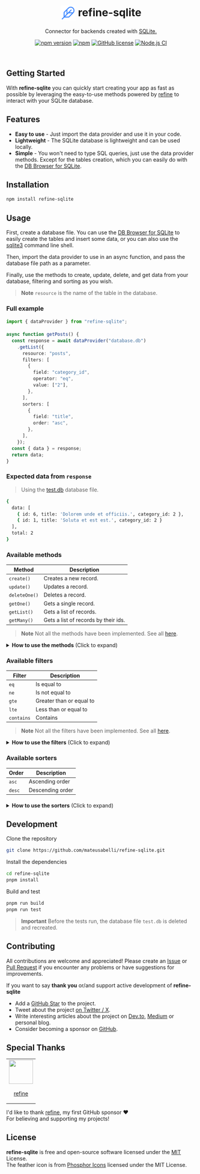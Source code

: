 <h1 align="center">
    <img
        src=".github/feather.svg"
        alt=""
        width="40"
        height="40"
        align="center"
    />
    refine-sqlite
</h1>

<p align="center">Connector for backends created with <a href="https://www.sqlite.org/index.html">SQLite.</a></p>

<div align="center">

[![npm version](https://badge.fury.io/js/refine-sqlite.svg)](https://www.npmjs.com/package/refine-sqlite)
[![npm](https://img.shields.io/npm/dt/refine-sqlite.svg)](https://www.npmjs.com/package/refine-sqlite)
[![GitHub license](https://img.shields.io/badge/license-MIT-blue.svg)](https://github.com/mateusabelli/refine-sqlite/blob/main/LICENSE.md)
[![Node.js CI](https://github.com/mateusabelli/refine-sqlite/actions/workflows/node.js.yml/badge.svg?branch=main)](https://github.com/mateusabelli/refine-sqlite/actions/workflows/node.js.yml)

</div>

<br>

## Getting Started

With **refine-sqlite** you can quickly start creating your app as fast as possible by leveraging the easy-to-use methods powered by [refine](https://refine.dev) to interact with your SQLite database.

## Features

- **Easy to use** - Just import the data provider and use it in your code.
- **Lightweight** - The SQLite database is lightweight and can be used locally.
- **Simple** - You won't need to type SQL queries, just use the data provider methods. Except for the tables creation, which you can easily do with the [DB Browser for SQLite](https://sqlitebrowser.org/).

## Installation

```bash
npm install refine-sqlite
```

## Usage

First, create a database file. You can use the [DB Browser for SQLite](https://sqlitebrowser.org/) to easily create the tables and insert some data, or you can also use the [sqlite3](https://www.sqlite.org/cli.html) command line shell.

Then, import the data provider to use in an async function, and pass the database file path as a parameter.

Finally, use the methods to create, update, delete, and get data from your database, filtering and sorting as you wish.

> **Note**
> `resource` is the name of the table in the database.

### Full example

```ts
import { dataProvider } from "refine-sqlite";

async function getPosts() {
  const response = await dataProvider("database.db")
    .getList({
      resource: "posts",
      filters: [
        {
          field: "category_id",
          operator: "eq",
          value: ["2"],
        },
      ],
      sorters: [
        {
          field: "title",
          order: "asc",
        },
      ],
    });
  const { data } = response;
  return data;
}
```

### Expected data from `response`

> Using the [test.db](./test.db) database file.
 
```bash
{
  data: [
    { id: 6, title: 'Dolorem unde et officiis.', category_id: 2 },
    { id: 1, title: 'Soluta et est est.', category_id: 2 }
  ],
  total: 2
}
```
 
### Available methods

| Method        | Description                           |
|---------------|---------------------------------------|
| `create()`    | Creates a new record.                 |
| `update()`    | Updates a record.                     |
| `deleteOne()` | Deletes a record.                     |
| `getOne()`    | Gets a single record.                 |
| `getList()`   | Gets a list of records.               |
| `getMany()`   | Gets a list of records by their ids.  |

> **Note**
> Not all the methods have been implemented. See all [here](https://refine.dev/docs/api-reference/core/providers/data-provider/#methods).

<details>
<summary><b>How to use the methods</b> (Click to expand)</summary>

- `create()`
    ```ts
    create({ 
      resource: "posts",
      variables: { 
        title: "New post", 
        body: "New post body"
      }
    });
    ```

- `update()`
    ```ts
    update({ 
      resource: "posts",
      id: 1,
      variables: {
        title: "Updated post" 
      } 
    });
    ```

- `deleteOne()`
    ```ts
    deleteOne({ 
      resource: "posts",
      id: 1
    });
    ```

- `getOne()`
    ```ts
    getOne({ 
      resource: "posts",
      id: 3
    });
    ```

- `getList()`
    ```ts
    getList({ resource: "posts" });
    ```

- `getMany()`
    ```ts
    getMany({ 
      resource: "posts",
      ids: [1, 2, 3]
    });
    ```
  
</details>

### Available filters

| Filter        | Description              |
|---------------|--------------------------|
| `eq`          | Is equal to              |
| `ne`          | Is not equal to          |
| `gte`         | Greater than or equal to |
| `lte`         | Less than or equal to    |
| `contains`    | Contains                 |

> **Note**
> Not all the filters have been implemented. See all [here](https://refine.dev/docs/api-reference/core/interfaceReferences/#crudfilters).

<details>
<summary><b>How to use the filters</b> (Click to expand)</summary>

- `eq`
    ```ts
    filters: [{
      field: "id", operator: "eq", value: 1
    }]
    ```
- `ne`
    ```ts
    filters: [{
      field: "id", operator: "ne", value: 1
    }]
    ```
- `gte`
    ```ts
    filters: [{
      field: "id", operator: "gte", value: 1
    }]
    ```
- `lte`
    ```ts
    filters: [{
      field: "id", operator: "lte", value: 1
    }]
    ```
- `contains`
    ```ts
    filters: [{
      field: "title", operator: "contains", value: "Lorem"
    }]
    ```
  
</details>

### Available sorters

| Order  | Description              |
|--------|--------------------------|
| `asc`  | Ascending order          |
| `desc` | Descending order         |

#### 

<details>
<summary><b>How to use the sorters</b> (Click to expand)</summary>

- `asc`
    ```ts
    sorters: [{
      field: "id", order: "asc"
    }]
    ```
- `desc`
    ```ts
    sorters: [{
      field: "id", order: "desc"
    }]
    ```
  
</details>

## Development

Clone the repository

```bash
git clone https://github.com/mateusabelli/refine-sqlite.git
```

Install the dependencies

```bash
cd refine-sqlite
pnpm install
```

Build and test

```bash
pnpm run build
pnpm run test
```

> **Important**
> Before the tests run, the database file `test.db` is deleted and recreated.

## Contributing

All contributions are welcome and appreciated! Please create an [Issue](https://github.com/mateusabelli/refine-sqlite/issues) or [Pull Request](https://github.com/mateusabelli/refine-sqlite/pulls) if you encounter any problems or have suggestions for improvements.

If you want to say **thank you** or/and support active development of **refine-sqlite**

-  Add a [GitHub Star](https://github.com/mateusabelli/refine-sqlite) to the project.
- Tweet about the project [on Twitter / X](https://twitter.com/intent/tweet?text=With%20refine-sqlite%20you%20can%20quickly%20start%20developing%20your%20next%20refine%20project%20with%20a%20lightweight%20local%20database.%20Check%20it%20out!%0A%0A%20https%3A//github.com/mateusabelli/refine-sqlite%20).
- Write interesting articles about the project on [Dev.to](https://dev.to/), [Medium](https://medium.com/) or personal blog.
- Consider becoming a sponsor on [GitHub](https://github.com/sponsors/mateusabelli).


## Special Thanks

<table>
  <td>
    <a href="https://github.com/refinedev">
      <img src="https://github.com/refinedev.png" width=64 height=64>
      <p align="center">refine</p>
    </a>
  </td>
</table>

I'd like to thank [refine](https://github.com/refinedev), my first GitHub sponsor :heart: <br>
For believing and supporting my projects!

## License

**refine-sqlite** is free and open-source software licensed under the [MIT](./LICENSE.md) License.<br>The feather icon is from [Phosphor Icons](https://phosphoricons.com/) licensed under the MIT License.
